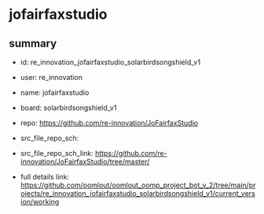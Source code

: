 # jofairfaxstudio
 
## summary 
* id: re_innovation_jofairfaxstudio_solarbirdsongshield_v1
* user: re_innovation
* name: jofairfaxstudio
* board: solarbirdsongshield_v1
* repo: https://github.com/re-innovation/JoFairfaxStudio



* src_file_repo_sch: 
* src_file_repo_sch_link: https://github.com/re-innovation/JoFairfaxStudio/tree/master/
* full details link: https://github.com/oomlout/oomlout_oomp_project_bot_v_2/tree/main/projects/re_innovation_jofairfaxstudio_solarbirdsongshield_v1/current_version/working  







